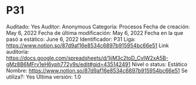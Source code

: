 # P31

Auditado: Yes
Auditor: Anonymous
Categoría: Procesos
Fecha de creación: May 6, 2022
Fecha de última modificación: May 6, 2022
Fecha en la que pasó a estático: June 6, 2022
Identificador: P31
Liga: https://www.notion.so/87d9af16e8534c6897b915954bc66e51 
Link auditoría: https://docs.google.com/spreadsheets/d/1ijM3c2toD_CvIW2xA5B-gMz8B6MFrv1eH6yph772y9s/edit#gid=435142491
Nivel o status: Estático
Nombre: https://www.notion.so/87d9af16e8534c6897b915954bc66e51 
Se utiliza?: Yes
Última versión: 1.0